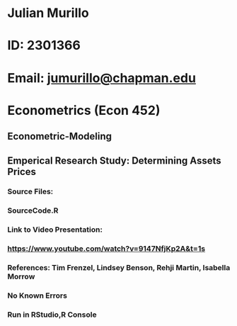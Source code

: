 # Julian Murillo
# ID: 2301366
# Email: jumurillo@chapman.edu
# Econometrics (Econ 452)
## Econometric-Modeling
## Emperical Research Study: Determining Assets Prices

### Source Files:
### SourceCode.R 

### Link to Video Presentation:
### https://www.youtube.com/watch?v=9147NfjKp2A&t=1s


### References: Tim Frenzel, Lindsey Benson, Rehji Martin, Isabella Morrow

### No Known Errors

### Run in RStudio,R Console
